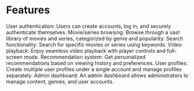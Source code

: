 # Features
User authentication: Users can create accounts, log in, and securely authenticate themselves.
Movie/series browsing: Browse through a vast library of movies and series, categorized by genre and popularity.
Search functionality: Search for specific movies or series using keywords.
Video playback: Enjoy seamless video playback with player controls and full-screen mode.
Recommendation system: Get personalized recommendations based on viewing history and preferences.
User profiles: Create multiple user profiles under a single account and manage profiles separately.
Admin dashboard: An admin dashboard allows administrators to manage content, genres, and user accounts.
